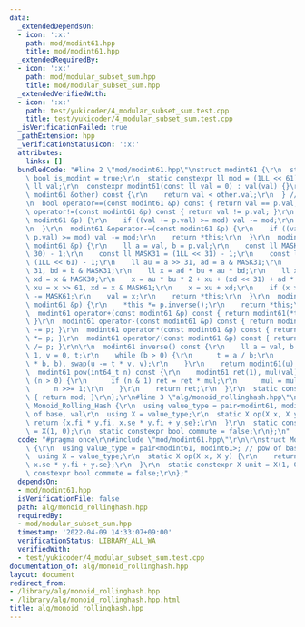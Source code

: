 ```yaml
---
data:
  _extendedDependsOn:
  - icon: ':x:'
    path: mod/modint61.hpp
    title: mod/modint61.hpp
  _extendedRequiredBy:
  - icon: ':x:'
    path: mod/modular_subset_sum.hpp
    title: mod/modular_subset_sum.hpp
  _extendedVerifiedWith:
  - icon: ':x:'
    path: test/yukicoder/4_modular_subset_sum.test.cpp
    title: test/yukicoder/4_modular_subset_sum.test.cpp
  _isVerificationFailed: true
  _pathExtension: hpp
  _verificationStatusIcon: ':x:'
  attributes:
    links: []
  bundledCode: "#line 2 \"mod/modint61.hpp\"\nstruct modint61 {\r\n  static constexpr\
    \ bool is_modint = true;\r\n  static constexpr ll mod = (1LL << 61) - 1;\r\n \
    \ ll val;\r\n  constexpr modint61(const ll val = 0) : val(val) {}\r\n  bool operator<(const\
    \ modint61 &other) const {\r\n    return val < other.val;\r\n  } // To use std::map\r\
    \n  bool operator==(const modint61 &p) const { return val == p.val; }\r\n  bool\
    \ operator!=(const modint61 &p) const { return val != p.val; }\r\n  modint61 &operator+=(const\
    \ modint61 &p) {\r\n    if ((val += p.val) >= mod) val -= mod;\r\n    return *this;\r\
    \n  }\r\n  modint61 &operator-=(const modint61 &p) {\r\n    if ((val += mod -\
    \ p.val) >= mod) val -= mod;\r\n    return *this;\r\n  }\r\n  modint61 &operator*=(const\
    \ modint61 &p) {\r\n    ll a = val, b = p.val;\r\n    const ll MASK30 = (1LL <<\
    \ 30) - 1;\r\n    const ll MASK31 = (1LL << 31) - 1;\r\n    const ll MASK61 =\
    \ (1LL << 61) - 1;\r\n    ll au = a >> 31, ad = a & MASK31;\r\n    ll bu = b >>\
    \ 31, bd = b & MASK31;\r\n    ll x = ad * bu + au * bd;\r\n    ll xu = x >> 30,\
    \ xd = x & MASK30;\r\n    x = au * bu * 2 + xu + (xd << 31) + ad * bd;\r\n   \
    \ xu = x >> 61, xd = x & MASK61;\r\n    x = xu + xd;\r\n    if (x >= MASK61) x\
    \ -= MASK61;\r\n    val = x;\r\n    return *this;\r\n  }\r\n  modint61 &operator/=(const\
    \ modint61 &p) {\r\n    *this *= p.inverse();\r\n    return *this;\r\n  }\r\n\
    \  modint61 operator+(const modint61 &p) const { return modint61(*this) += p;\
    \ }\r\n  modint61 operator-(const modint61 &p) const { return modint61(*this)\
    \ -= p; }\r\n  modint61 operator*(const modint61 &p) const { return modint61(*this)\
    \ *= p; }\r\n  modint61 operator/(const modint61 &p) const { return modint61(*this)\
    \ /= p; }\r\n\r\n  modint61 inverse() const {\r\n    ll a = val, b = mod, u =\
    \ 1, v = 0, t;\r\n    while (b > 0) {\r\n      t = a / b;\r\n      swap(a -= t\
    \ * b, b), swap(u -= t * v, v);\r\n    }\r\n    return modint61(u);\r\n  }\r\n\
    \  modint61 pow(int64_t n) const {\r\n    modint61 ret(1), mul(val);\r\n    while\
    \ (n > 0) {\r\n      if (n & 1) ret = ret * mul;\r\n      mul = mul * mul;\r\n\
    \      n >>= 1;\r\n    }\r\n    return ret;\r\n  }\r\n  static constexpr int get_mod()\
    \ { return mod; }\r\n};\r\n#line 3 \"alg/monoid_rollinghash.hpp\"\n\r\nstruct\
    \ Monoid_Rolling_Hash {\r\n  using value_type = pair<modint61, modint61>; // pow\
    \ of base, val\r\n  using X = value_type;\r\n  static X op(X x, X y) {\r\n   \
    \ return {x.fi * y.fi, x.se * y.fi + y.se};\r\n  }\r\n  static constexpr X unit\
    \ = X(1, 0);\r\n  static constexpr bool commute = false;\r\n};\n"
  code: "#pragma once\r\n#include \"mod/modint61.hpp\"\r\n\r\nstruct Monoid_Rolling_Hash\
    \ {\r\n  using value_type = pair<modint61, modint61>; // pow of base, val\r\n\
    \  using X = value_type;\r\n  static X op(X x, X y) {\r\n    return {x.fi * y.fi,\
    \ x.se * y.fi + y.se};\r\n  }\r\n  static constexpr X unit = X(1, 0);\r\n  static\
    \ constexpr bool commute = false;\r\n};"
  dependsOn:
  - mod/modint61.hpp
  isVerificationFile: false
  path: alg/monoid_rollinghash.hpp
  requiredBy:
  - mod/modular_subset_sum.hpp
  timestamp: '2022-04-09 14:33:07+09:00'
  verificationStatus: LIBRARY_ALL_WA
  verifiedWith:
  - test/yukicoder/4_modular_subset_sum.test.cpp
documentation_of: alg/monoid_rollinghash.hpp
layout: document
redirect_from:
- /library/alg/monoid_rollinghash.hpp
- /library/alg/monoid_rollinghash.hpp.html
title: alg/monoid_rollinghash.hpp
---
```


